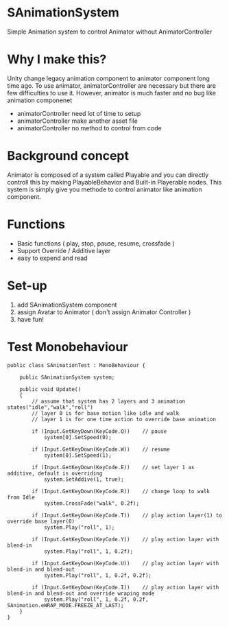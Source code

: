 # SAnimationSystem
Simple Animation system to control Animator without AnimatorController

# Why I make this?
Unity change legacy animation component to animator component long time ago. To use animator, animatorController are necessary but there are few difficulties to use it. However, animator is much faster and no bug like animation componenet
* animatorController need lot of time to setup
* animatorController make another asset file
* animatorController no method to control from code

# Background concept
Animator is composed of a system called Playable and you can directly controll this by making PlayableBehavior and Built-in Playerable nodes. This system is simply give you methode to control animator like animation component.

# Functions
* Basic functions ( play, stop, pause, resume, crossfade )
* Support Override / Additive layer
* easy to expend and read

# Set-up
1. add SAnimationSystem component
2. assign Avatar to Animator ( don't assign Animator Controller )
3. have fun!

# Test Monobehaviour
```
public class SAnimationTest : MonoBehaviour {

    public SAnimationSystem system;

    public void Update()
    {
        // assume that system has 2 layers and 3 animation states("idle","walk","roll")
        // layer 0 is for base motion like idle and walk
        // layer 1 is for one time action to override base animation

        if (Input.GetKeyDown(KeyCode.Q))    // pause
            system[0].SetSpeed(0);

        if (Input.GetKeyDown(KeyCode.W))    // resume
            system[0].SetSpeed(1);

        if (Input.GetKeyDown(KeyCode.E))    // set layer 1 as additive, default is overriding
            system.SetAddive(1, true);

        if (Input.GetKeyDown(KeyCode.R))    // change loop to walk from Idle 
            system.CrossFade("walk", 0.2f);

        if (Input.GetKeyDown(KeyCode.T))    // play action layer(1) to override base layer(0)
            system.Play("roll", 1);     

        if (Input.GetKeyDown(KeyCode.Y))    // play action layer with blend-in
            system.Play("roll", 1, 0.2f);

        if (Input.GetKeyDown(KeyCode.U))    // play action layer with blend-in and blend-out
            system.Play("roll", 1, 0.2f, 0.2f);

        if (Input.GetKeyDown(KeyCode.I))    // play action layer with blend-in and blend-out and override wraping mode
            system.Play("roll", 1, 0.2f, 0.2f, SAnimation.eWRAP_MODE.FREEZE_AT_LAST);
    }
}
```

